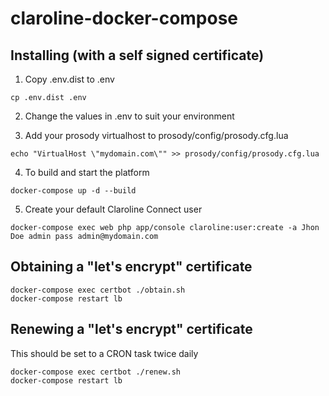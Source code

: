 # claroline-docker-compose

## Installing (with a self signed certificate)
1) Copy .env.dist to .env

```
cp .env.dist .env
```
2) Change the values in .env to suit your environment


3) Add your prosody virtualhost to prosody/config/prosody.cfg.lua

```
echo "VirtualHost \"mydomain.com\"" >> prosody/config/prosody.cfg.lua
```

4) To build and start the platform

```
docker-compose up -d --build
```

5) Create your default Claroline Connect user

```
docker-compose exec web php app/console claroline:user:create -a Jhon Doe admin pass admin@mydomain.com
```

## Obtaining a "let's encrypt" certificate

```
docker-compose exec certbot ./obtain.sh
docker-compose restart lb
```

## Renewing a "let's encrypt" certificate

This should be set to a CRON task twice daily

```
docker-compose exec certbot ./renew.sh
docker-compose restart lb
```
